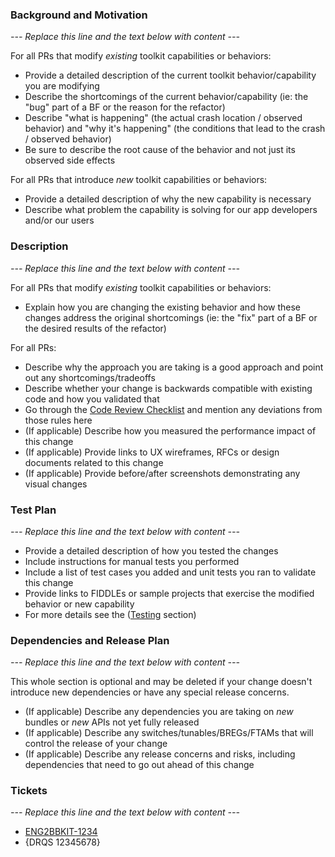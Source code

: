 ### Background and Motivation

*--- Replace this line and the text below with content ---*

For all PRs that modify *existing* toolkit capabilities or behaviors:

- Provide a detailed description of the current toolkit behavior/capability you are modifying
- Describe the shortcomings of the current behavior/capability (ie: the "bug" part of a BF or the reason for the refactor)
- Describe "what is happening" (the actual crash location / observed behavior) and "why it's happening" (the conditions that lead to the crash / observed behavior)
- Be sure to describe the root cause of the behavior and not just its observed side effects

For all PRs that introduce *new* toolkit capabilities or behaviors:

- Provide a detailed description of why the new capability is necessary
- Describe what problem the capability is solving for our app developers and/or our users

### Description

*--- Replace this line and the text below with content ---*

For all PRs that modify *existing* toolkit capabilities or behaviors:

- Explain how you are changing the existing behavior and how these changes address the original shortcomings (ie: the "fix" part of a BF or the desired results of the refactor)

For all PRs:

- Describe why the approach you are taking is a good approach and point out any shortcomings/tradeoffs
- Describe whether your change is backwards compatible with existing code and how you validated that
- Go through the [Code Review Checklist](/rplus-ui/bundles-ui/blob/master/CODE_REVIEW_CHECKLIST.md) and mention any deviations from those rules here
- (If applicable) Describe how you measured the performance impact of this change
- (If applicable) Provide links to UX wireframes, RFCs or design documents related to this change
- (If applicable) Provide before/after screenshots demonstrating any visual changes

### Test Plan

*--- Replace this line and the text below with content ---*

- Provide a detailed description of how you tested the changes
- Include instructions for manual tests you performed
- Include a list of test cases you added and unit tests you ran to validate this change
- Provide links to FIDDLEs or sample projects that exercise the modified behavior or new capability
- For more details see the ([Testing](#testing) section)

### Dependencies and Release Plan

*--- Replace this line and the text below with content ---*

This whole section is optional and may be deleted if your change doesn't introduce new dependencies or have any special release concerns.

- (If applicable) Describe any dependencies you are taking on *new* bundles or *new* APIs not yet fully released
- (If applicable) Describe any switches/tunables/BREGs/FTAMs that will control the release of your change
- (If applicable) Describe any release concerns and risks, including dependencies that need to go out ahead of this change

### Tickets

*--- Replace this line and the text below with content ---*

- [ENG2BBKIT-1234](https://jira2.prod.bloomberg.com/browse/ENG2BBKIT-1234)
- {DRQS 12345678<GO>}
